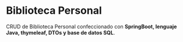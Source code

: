 # Biblioteca Personal

CRUD de Biblioteca Personal confeccionado con <strong>SpringBoot, lenguaje Java, thymeleaf, DTOs y base de datos SQL</strong>.
